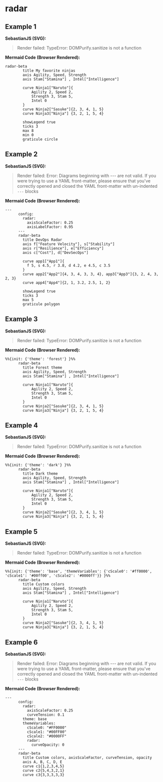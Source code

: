 # radar

## Example 1

**SebastianJS (SVG):**

> Render failed: TypeError: DOMPurify.sanitize is not a function

**Mermaid Code (Browser Rendered):**

```mermaid
radar-beta 
        title My favorite ninjas
        axis Agility, Speed, Strength
        axis Stam["Stamina"] , Intel["Intelligence"]
      
        curve Ninja1["Naruto"]{
            Agility 2, Speed 2,
            Strength 3, Stam 5,
            Intel 0
        }
        curve Ninja2["Sasuke"]{2, 3, 4, 1, 5}
        curve Ninja3["Ninja"] {3, 2, 1, 5, 4}
      
        showLegend true
        ticks 3
        max 8
        min 0
        graticule circle
```

## Example 2

**SebastianJS (SVG):**

> Render failed: Error: Diagrams beginning with --- are not valid. If you were trying to use a YAML front-matter, please ensure that you've correctly opened and closed the YAML front-matter with un-indented `---` blocks

**Mermaid Code (Browser Rendered):**

```mermaid
---
      config:
        radar:
          axisScaleFactor: 0.25
          axisLabelFactor: 0.95
      ---
      radar-beta 
        title DevOps Radar
        axis f["Feature Velocity"], s["Stability"]
        axis r["Resilience"], e["Efficiency"]
        axis c["Cost"], d["DevSecOps"]
      
        curve app1["App1"]{
          f 5, s 4.5, r 3.8, d 4.2, e 4.5, c 3.5
        }
        curve app2["App2"]{4, 3, 4, 3, 3, 4}, app3["App3"]{3, 2, 4, 3, 2, 3}
        curve app4["App4"]{2, 1, 3.2, 2.5, 1, 2}
      
        showLegend true
        ticks 3
        max 5
        graticule polygon
```

## Example 3

**SebastianJS (SVG):**

> Render failed: TypeError: DOMPurify.sanitize is not a function

**Mermaid Code (Browser Rendered):**

```mermaid
%%{init: {'theme': 'forest'} }%%
      radar-beta 
        title Forest theme
        axis Agility, Speed, Strength
        axis Stam["Stamina"] , Intel["Intelligence"]
      
        curve Ninja1["Naruto"]{
            Agility 2, Speed 2,
            Strength 3, Stam 5,
            Intel 0
        }
        curve Ninja2["Sasuke"]{2, 3, 4, 1, 5}
        curve Ninja3["Ninja"] {3, 2, 1, 5, 4}
```

## Example 4

**SebastianJS (SVG):**

> Render failed: TypeError: DOMPurify.sanitize is not a function

**Mermaid Code (Browser Rendered):**

```mermaid
%%{init: {'theme': 'dark'} }%%
      radar-beta 
        title Dark theme
        axis Agility, Speed, Strength
        axis Stam["Stamina"] , Intel["Intelligence"]
      
        curve Ninja1["Naruto"]{
            Agility 2, Speed 2,
            Strength 3, Stam 5,
            Intel 0
        }
        curve Ninja2["Sasuke"]{2, 3, 4, 1, 5}
        curve Ninja3["Ninja"] {3, 2, 1, 5, 4}
```

## Example 5

**SebastianJS (SVG):**

> Render failed: TypeError: DOMPurify.sanitize is not a function

**Mermaid Code (Browser Rendered):**

```mermaid
%%{init: {'theme': 'base', 'themeVariables': {'cScale0': '#ff0000', 'cScale1': '#00ff00', 'cScale2': '#0000ff'}} }%%
      radar-beta 
        title Custom colors
        axis Agility, Speed, Strength
        axis Stam["Stamina"] , Intel["Intelligence"]

        curve Ninja1["Naruto"]{
            Agility 2, Speed 2,
            Strength 3, Stam 5,
            Intel 0
        }
        curve Ninja2["Sasuke"]{2, 3, 4, 1, 5}
        curve Ninja3["Ninja"] {3, 2, 1, 5, 4}
```

## Example 6

**SebastianJS (SVG):**

> Render failed: Error: Diagrams beginning with --- are not valid. If you were trying to use a YAML front-matter, please ensure that you've correctly opened and closed the YAML front-matter with un-indented `---` blocks

**Mermaid Code (Browser Rendered):**

```mermaid
---
      config:
        radar:
          axisScaleFactor: 0.25
          curveTension: 0.1
        theme: base
        themeVariables:
          cScale0: "#FF0000"
          cScale1: "#00FF00"
          cScale2: "#0000FF"
          radar:
            curveOpacity: 0
      ---
      radar-beta
        title Custom colors, axisScaleFactor, curveTension, opacity
        axis A, B, C, D, E
        curve c1{1,2,3,4,5}
        curve c2{5,4,3,2,1}
        curve c3{3,3,3,3,3}
```

